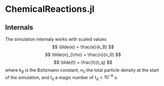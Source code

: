 # ChemicalReactions.jl

## Internals
The simulation internaly works with scaled values
$$
\tilde{e} = \frac{e}{k_B}
$$
$$
\tilde{n}_{\rho} = \frac{n}{n_0}
$$
$$
\tilde{t} = \frac{t}{t_q}
$$
where $k_B$ is the Boltzmann constant, $n_0$ the total particle density at the start of the simulation, and $t_q$ a magic number of $t_q = 10^{-6}$ s.